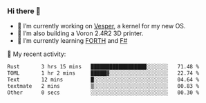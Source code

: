 ### Hi there 👋

<!--
**berkus/berkus** is a ✨ _special_ ✨ repository because its `README.md` (this file) appears on your GitHub profile.

Here are some ideas to get you started:

- 🔭 I’m currently working on ...
- 🌱 I’m currently learning ...
- 👯 I’m looking to collaborate on ...
- 🤔 I’m looking for help with ...
- 💬 Ask me about ...
- 📫 How to reach me: ...
- 😄 Pronouns: ...
- ⚡ Fun fact: ...
-->

- 🔭 I’m currently working on [Vesper](https://github.com/metta-systems/vesper), a kernel for my new OS.
- 🔭 I’m also building a Voron 2.4R2 3D printer.
- 🌱 I’m currently learning [FORTH](http://forth.com/starting-forth/) and [F#](https://fsharpforfunandprofit.com/)

💼 My recent activity:

<!--START_SECTION:waka-->

```txt
Rust       3 hrs 15 mins   ██████████████████░░░░░░░   71.48 %
TOML       1 hr 2 mins     █████▓░░░░░░░░░░░░░░░░░░░   22.74 %
Text       12 mins         █░░░░░░░░░░░░░░░░░░░░░░░░   04.64 %
textmate   2 mins          ▒░░░░░░░░░░░░░░░░░░░░░░░░   00.83 %
Other      0 secs          ░░░░░░░░░░░░░░░░░░░░░░░░░   00.30 %
```

<!--END_SECTION:waka-->
